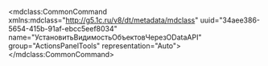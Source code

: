 <?xml version="1.0" encoding="UTF-8"?>
<mdclass:CommonCommand xmlns:mdclass="http://g5.1c.ru/v8/dt/metadata/mdclass" uuid="34aee386-5654-415b-91af-ebcc5eef8034" name="УстановитьВидимостьОбъектовЧерезODataAPI" group="ActionsPanelTools" representation="Auto">
  <synonym key="ru" value="Установить видимость объектов через OData API"/>
  <commandParameterType/>
</mdclass:CommonCommand>

